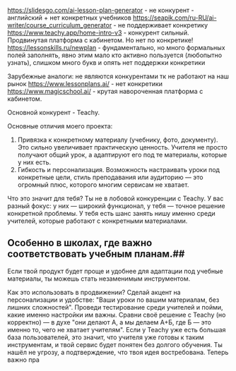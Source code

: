 https://slidesgo.com/ai-lesson-plan-generator - не конкурент - английский + нет конкретных учебников
https://seapik.com/ru-RU/ai-writer/course_curriculum_generator - не поддерживает конкретику
https://www.teachy.app/home-intro-v3 - конкурент сильный. Продвинутая платформа с кабинетом. Но нет по конкретике!
https://lessonskills.ru/newplan - фундаментально, но много формальных полей заполнять, явно этим мало кто активно пользуется (любопытно узнать), 
слишком много букв и опять нет поддержки конкретики



Зарубежные аналоги:
не являются конкурентами тк не работают на наш рынок
https://www.lessonplans.ai/ - нет конкретики
https://www.magicschool.ai/ - крутая навороченная платформа с кабинетом.

Основной конкурент - Teachy.

Основные отличия моего проекта:
1) Привязка к конкретному материалу (учебнику, фото, документу). Это сильно увеличивает практическую ценность. Учителя не просто получают общий урок, а адаптируют его под те материалы, которые у них есть.
2) Гибкость и персонализация. Возможность настраивать уроки под конкретные цели, стиль преподавания или аудиторию — это огромный плюс, которого многим сервисам не хватает.

Что это значит для тебя?
Ты не в лобовой конкуренции с Teachy. У вас разный фокус: у них — широкий функционал, у тебя — точное решение конкретной проблемы.
У тебя есть шанс занять нишу именно среди учителей, которые работают с конкретными материалами. 
## Особенно в школах, где важно соответствовать учебным планам.## 
Если твой продукт будет проще и удобнее для адаптации под учебные материалы, ты можешь стать незаменимым инструментом.

Как это использовать в продвижении?
Сделай акцент на персонализации и удобстве: "Ваши уроки по вашим материалам, без лишних сложностей".
Проведи тестирование среди учителей и пойми, какие именно настройки им важны.
Сравни своё решение с Teachy (но корректно) — в духе "они делают А, а мы делаем А+Б, где Б — это именно то, чего не хватает учителям".
Если у Teachy уже есть большая база пользователей, это значит, что учителя уже готовы к таким инструментам, и твой сервис будет понятен без долгого обучения.
Ты нашёл не угрозу, а подтверждение, что твоя идея востребована. Теперь важно пра